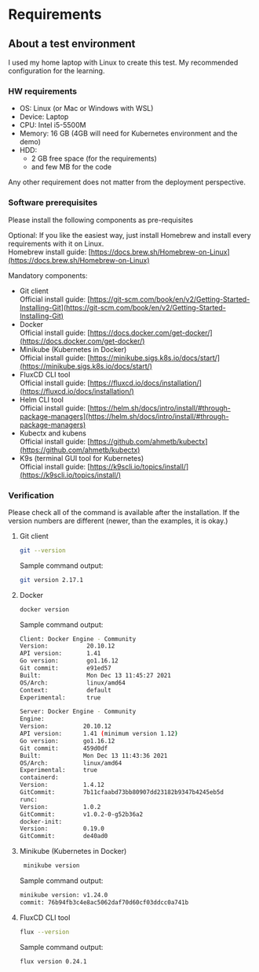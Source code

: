 # Requirements

## About a test environment

I used my home laptop with Linux to create this test. My recommended configuration for the learning.

### HW requirements

* OS: Linux (or Mac or Windows with WSL)
* Device: Laptop
* CPU: Intel i5-5500M
* Memory: 16 GB (4GB will need for Kubernetes environment and the demo)
* HDD:&#x20;
  * 2 GB free space (for the requirements)
  * and few MB for the code

Any other requirement does not matter from the deployment perspective.

### Software prerequisites

Please install the following components as pre-requisites

Optional: If you like the easiest way, just install Homebrew and install every requirements with it on Linux.\
Homebrew install guide: [https://docs.brew.sh/Homebrew-on-Linux](https://docs.brew.sh/Homebrew-on-Linux)

Mandatory components:

* Git client\
  Official install guide: [https://git-scm.com/book/en/v2/Getting-Started-Installing-Git](https://git-scm.com/book/en/v2/Getting-Started-Installing-Git)
* Docker\
  Official install guide: [https://docs.docker.com/get-docker/](https://docs.docker.com/get-docker/)
* Minikube (Kubernetes in Docker)\
  Official install guide: [https://minikube.sigs.k8s.io/docs/start/](https://minikube.sigs.k8s.io/docs/start/)
* FluxCD CLI tool\
  Official install guide: [https://fluxcd.io/docs/installation/](https://fluxcd.io/docs/installation/)
* Helm CLI tool\
  Official install guide: [https://helm.sh/docs/intro/install/#through-package-managers](https://helm.sh/docs/intro/install/#through-package-managers)
* Kubectx and kubens\
  Official install guide: [https://github.com/ahmetb/kubectx](https://github.com/ahmetb/kubectx)
* K9s (terminal GUI tool for Kubernetes)\
  Official install guide: [https://k9scli.io/topics/install/](https://k9scli.io/topics/install/)

### Verification

Please check all of the command is available after the installation. If the version numbers are different (newer, than the examples, it is okay.)

1.  Git client

    ```bash
    git --version
    ```

    Sample command output:

    ```bash
    git version 2.17.1
    ```
2.  Docker

    ```bash
    docker version
    ```

    Sample command output:

    ```bash
    Client: Docker Engine - Community
    Version:           20.10.12
    API version:       1.41
    Go version:        go1.16.12
    Git commit:        e91ed57
    Built:             Mon Dec 13 11:45:27 2021
    OS/Arch:           linux/amd64
    Context:           default
    Experimental:      true

    Server: Docker Engine - Community
    Engine:
    Version:          20.10.12
    API version:      1.41 (minimum version 1.12)
    Go version:       go1.16.12
    Git commit:       459d0df
    Built:            Mon Dec 13 11:43:36 2021
    OS/Arch:          linux/amd64
    Experimental:     true
    containerd:
    Version:          1.4.12
    GitCommit:        7b11cfaabd73bb80907dd23182b9347b4245eb5d
    runc:
    Version:          1.0.2
    GitCommit:        v1.0.2-0-g52b36a2
    docker-init:
    Version:          0.19.0
    GitCommit:        de40ad0
    ```
3.  Minikube (Kubernetes in Docker)

    ```bash
     minikube version
    ```

    Sample command output:

    ```bash
    minikube version: v1.24.0
    commit: 76b94fb3c4e8ac5062daf70d60cf03ddcc0a741b
    ```
4.  FluxCD CLI tool

    ```bash
    flux --version
    ```

    Sample command output:

    ```bash
    flux version 0.24.1
    ```

##
